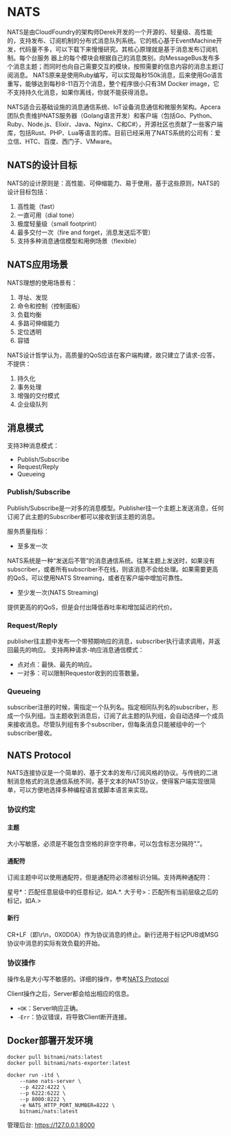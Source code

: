 # NATS

NATS是由CloudFoundry的架构师Derek开发的一个开源的、轻量级、高性能的，支持发布、订阅机制的分布式消息队列系统。它的核心基于EventMachine开发，代码量不多，可以下载下来慢慢研究。其核心原理就是基于消息发布订阅机制。每个台服务 器上的每个模块会根据自己的消息类别，向MessageBus发布多个消息主题；而同时也向自己需要交互的模块，按照需要的信息内容的消息主题订阅消息。 NATS原来是使用Ruby编写，可以实现每秒150k消息，后来使用Go语言重写，能够达到每秒8-11百万个消息，整个程序很小只有3M Docker image，它不支持持久化消息，如果你离线，你就不能获得消息。

NATS适合云基础设施的消息通信系统、IoT设备消息通信和微服务架构。Apcera团队负责维护NATS服务器（Golang语言开发）和客户端（包括Go、Python、Ruby、Node.js、Elixir、Java、Nginx、C和C#），开源社区也贡献了一些客户端库，包括Rust、PHP、Lua等语言的库。目前已经采用了NATS系统的公司有：爱立信、HTC、百度、西门子、VMware。

## NATS的设计目标

NATS的设计原则是：高性能、可伸缩能力、易于使用，基于这些原则，NATS的设计目标包括：

1. 高性能（fast） 
2. 一直可用（dial tone） 
3. 极度轻量级（small footprint） 
4. 最多交付一次（fire and forget，消息发送后不管） 
5. 支持多种消息通信模型和用例场景（flexible）

## NATS应用场景

NATS理想的使用场景有：

1. 寻址、发现 
2. 命令和控制（控制面板） 
3. 负载均衡 
4. 多路可伸缩能力 
5. 定位透明 
6. 容错

NATS设计哲学认为，高质量的QoS应该在客户端构建，故只建立了请求-应答，不提供：

1. 持久化 
2. 事务处理 
3. 增强的交付模式 
4. 企业级队列

## 消息模式

支持3种消息模式：

* Publish/Subscribe
* Request/Reply
* Queueing

### Publish/Subscribe

Publish/Subscribe是一对多的消息模型。Publisher往一个主题上发送消息，任何订阅了此主题的Subscriber都可以接收到该主题的消息。

服务质量指标：

* 至多发一次

NATS系统是一种“发送后不管”的消息通信系统。往某主题上发送时，如果没有subscriber，或者所有subscriber不在线，则该消息不会给处理。如果需要更高的QoS，可以使用NATS Streaming，或者在客户端中增加可靠性。

* 至少发一次(NATS Streaming)

提供更高的的QoS，但是会付出降低吞吐率和增加延迟的代价。

### Request/Reply

publisher往主题中发布一个带预期响应的消息，subscriber执行请求调用，并返回最先的响应。 支持两种请求-响应消息通信模式：

* 点对点：最快、最先的响应。
* 一对多：可以限制Requestor收到的应答数量。

### Queueing

subscriber注册的时候，需指定一个队列名。指定相同队列名的subscriber，形成一个队列组。当主题收到消息后，订阅了此主题的队列组，会自动选择一个成员来接收消息。尽管队列组有多个subscriber，但每条消息只能被组中的一个subscriber接收。

## NATS Protocol

NATS连接协议是一个简单的、基于文本的发布/订阅风格的协议。与传统的二进制消息格式的消息通信系统不同，基于文本的NATS协议，使得客户端实现很简单，可以方便地选择多种编程语言或脚本语言来实现。

### 协议约定

#### 主题

大小写敏感，必须是不能包含空格的非空字符串，可以包含标志分隔符”.”。

#### 通配符

订阅主题中可以使用通配符，但是通配符必须被标识分隔。支持两种通配符：

星号*：匹配任意层级中的任意标记，如A.*.
大于号>：匹配所有当前层级之后的标记，如A.>

#### 新行

CR+LF（即\r\n，0X0D0A）作为协议消息的终止。新行还用于标记PUB或MSG协议中消息的实际有效负载的开始。

### 协议操作

操作名是大小写不敏感的。详细的操作，参考[NATS Protocol](http://nats.io/documentation/internals/nats-protocol/)

Client操作之后，Server都会给出相应的信息。

* `+OK`：Server响应正确。
* `-Err`：协议错误，将导致Client断开连接。


## Docker部署开发环境

```shell
docker pull bitnami/nats:latest
docker pull bitnami/nats-exporter:latest

docker run -itd \
    --name nats-server \
    --p 4222:4222 \
    --p 6222:6222 \
    --p 8000:8222 \
    -e NATS_HTTP_PORT_NUMBER=8222 \
    bitnami/nats:latest
```

管理后台: <https://127.0.0.1:8000>
